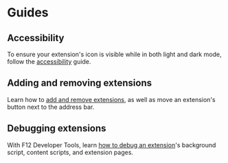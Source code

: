 #  Guides

## Accessibility
To ensure your extension's icon is visible while in both light and dark mode, follow the [accessibility](./accessibility) guide.

## Adding and removing extensions
Learn how to [add and remove extensions](./adding-and-removing-extensions), as well as move an extension's button next to the address bar.


## Debugging extensions
With F12 Developer Tools, learn [how to debug an extension](./debugging-extensions)'s background script, content scripts, and extension pages.
